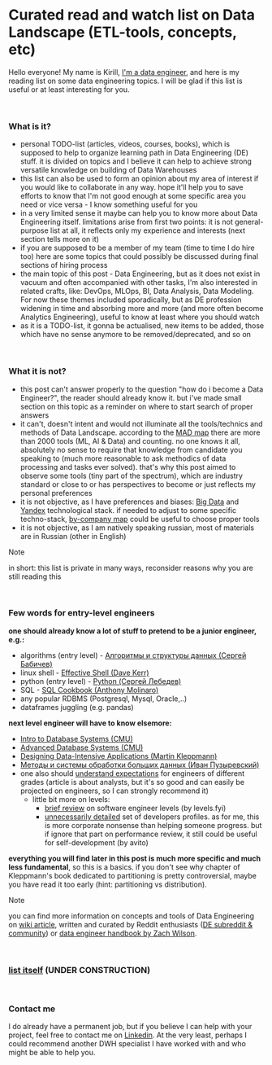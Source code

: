 # Curated read and watch list on Data Landscape (ETL-tools, concepts, etc)

Hello everyone! My name is Kirill, [I'm a data engineer](https://www.linkedin.com/in/smirnovkirilll/), and here is my reading list on some data engineering topics. I will be glad if this list is useful or at least interesting for you.


&nbsp;
### What is it?
- personal TODO-list (articles, videos, courses, books), which is supposed to help to organize learning path in Data Engineering (DE) stuff. it is divided on topics and I believe it can help to achieve strong versatile knowledge on building of Data Warehouses
- this list can also be used to form an opinion about my area of interest if you would like to collaborate in any way. hope it'll help you to save efforts to know that I'm not good enough at some specific area you need or vice versa - I know something useful for you
- in a very limited sense it maybe can help you to know more about Data Engineering itself. limitations arise from first two points: it is not general-purpose list at all, it reflects only my experience and interests (next section tells more on it)
- if you are supposed to be a member of my team (time to time I do hire too) here are some topics that could possibly be discussed during final sections of hiring process
- the main topic of this post - Data Engineering, but as it does not exist in vacuum and often accompanied with other tasks, I'm also interested in related crafts, like: DevOps, MLOps, BI, Data Analysis, Data Modeling. For now these themes included sporadically, but as DE profession widening in time and absorbing more and more (and more often become Analytics Engineering), useful to know at least where you should watch
- as it is a TODO-list, it gonna be actualised, new items to be added, those which have no sense anymore to be removed/deprecated, and so on


&nbsp;
### What it is not?
- this post can't answer properly to the question "how do i become a Data Engineer?", the reader should already know it. but i've made small section on this topic as a reminder on where to start search of proper answers
- it can't, doesn't intent and would not illuminate all the tools/technics and methods of Data Landscape. according to the [MAD map](https://mad.firstmark.com) there are more than 2000 tools (ML, AI & Data) and counting. no one knows it all, absolutely no sense to require that knowledge from candidate you speaking to (much more reasonable to ask methodics of data processing and tasks ever solved). that's why this post aimed to observe some tools (tiny part of the spectrum), which are industry standard or close to or has perspectives to become or just reflects my personal preferences
- it is not objective, as I have preferences and biases: [Big Data](https://en.wikipedia.org/wiki/Big_data) and [Yandex](https://yandex.com/company) technological stack. if needed to adjust to some specific techno-stack, [by-company map](https://www.moderndatastack.xyz/stacks) could be useful to choose proper tools
- it is not objective, as I am natively speaking russian, most of materials are in Russian (other in English)

> [!NOTE]
> in short: this list is private in many ways, reconsider reasons why you are still reading this


&nbsp;
### Few words for entry-level engineers
**one should already know a lot of stuff to pretend to be a junior engineer, e.g.:**
- algorithms (entry level) - [Алгоритмы и структуры данных (Сергей Бабичев)](https://www.youtube.com/playlist?list=PLrCZzMib1e9pDxHYzmEzMmnMMUK-dz0_7)
- linux shell - [Effective Shell (Dave Kerr)](https://effective-shell.com)
- python (entry level) - [Python (Сергей Лебедев)](https://youtube.com/playlist?list=PLlb7e2G7aSpTTNp7HBYzCBByaE1h54ruW)
- SQL - [SQL Cookbook (Anthony Molinaro)](https://www.amazon.com/SQL-Cookbook-Solutions-Techniques-Developers/dp/0596009763)
- any popular RDBMS (Postgresql, Mysql, Oracle,..)
- dataframes juggling (e.g. pandas)

**next level engineer will have to know elsemore:**
- [Intro to Database Systems (CMU)](https://www.youtube.com/playlist?list=PLSE8ODhjZXjbj8BMuIrRcacnQh20hmY9g)
- [Advanced Database Systems (CMU)](https://www.youtube.com/playlist?list=PLSE8ODhjZXjYa_zX-KeMJui7pcN1rIaIJ)
- [Designing Data-Intensive Applications (Martin Kleppmann)](https://www.amazon.com/Designing-Data-Intensive-Applications-Reliable-Maintainable/dp/1449373321)
- [Методы и системы обработки больших данных (Иван Пузыревский)](https://www.youtube.com/playlist?list=PL-_cKNuVAYAVJJRItmIfqft4HtAmaNgB4)
- one also should [understand expectations](https://gopractice.ru/skills/data_analysts_levels) for engineers of different grades (article is about analysts, but it's so good and can easily be projected on engineers, so I can strongly recommend it)
  - little bit more on levels:
    - [brief review](https://www.levels.fyi/blog/swe-level-framework.html) on software engineer levels (by levels.fyi)
    - [unnecessarily detailed](https://github.com/avito-tech/playbook/blob/master/developer-profile.md) set of developers profiles. as for me, this is more corporate nonsense than helping someone progress. but if ignore that part on performance review, it still could be useful for self-development (by avito)

**everything you will find later in this post is much more specific and much less fundamental**, so this is a basics. if you don't see why chapter of Kleppmann's book dedicated to partitioning is pretty controversial, maybe you have read it too early (hint: partitioning vs distribution).

> [!NOTE]
> you can find more information on concepts and tools of Data Engineering on [wiki article](https://dataengineering.wiki/Tools/Tools), written and curated by Reddit enthusiasts ([DE subreddit & community](https://www.reddit.com/r/dataengineering/)) or [data engineer handbook by Zach Wilson](https://github.com/DataExpert-io/data-engineer-handbook).


&nbsp;
### [list itself](https://lookmomimadataengineer.website.yandexcloud.net/) (UNDER CONSTRUCTION)


&nbsp;
### Contact me
I do already have a permanent job, but if you believe I can help with your project, feel free to contact me on [Linkedin](https://www.linkedin.com/in/smirnovkirilll). At the very least, perhaps I could recommend another DWH specialist I have worked with and who might be able to help you.
